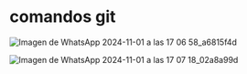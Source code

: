 # comandos git 

![Imagen de WhatsApp 2024-11-01 a las 17 06 58_a6815f4d](https://github.com/user-attachments/assets/53f5ea5a-bc32-4f2e-8123-e15b1d162461)


![Imagen de WhatsApp 2024-11-01 a las 17 07 18_02a8a99d](https://github.com/user-attachments/assets/a97c78b6-4d8a-4de6-ac31-8a6a5cc3215f)


